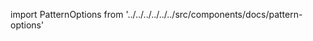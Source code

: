 
import PatternOptions from '../../../../../../src/components/docs/pattern-options'

<PatternOptions pattern='tamiko' />

